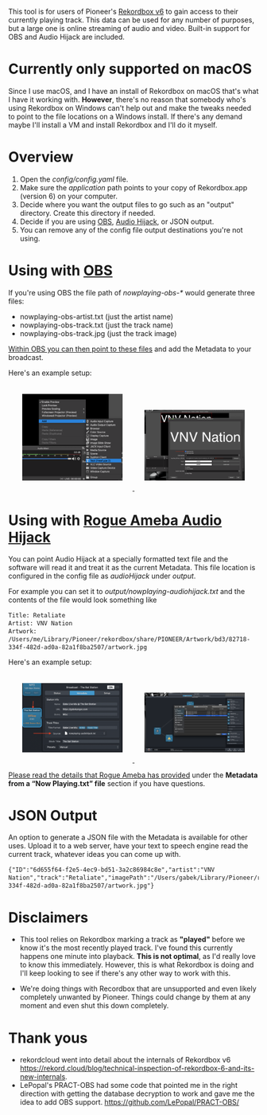 This tool is for users of Pioneer's [Rekordbox v6](https://rekordbox.com/en/) to gain access to their currently playing track.  This data can be used for any number of purposes, but a large one is online streaming of audio and video.  Built-in support for OBS and Audio Hijack are included.

# Currently only supported on macOS

Since I use macOS, and I have an install of Rekordbox on macOS that's what I have it working with.  **However**, there's no reason that somebody who's using Rekordbox on Windows can't help out and make the tweaks needed to point to the file locations on a Windows install.  If there's any demand maybe I'll install a VM and install Rekordbox and I'll do it myself.

# Overview

1. Open the _config/config.yaml_ file.
2. Make sure the _application_ path points to your copy of Rekordbox.app (version 6) on your computer.
3. Decide where you want the output files to go such as an "output" directory.  Create this directory if needed.
4. Decide if you are using [OBS](https://obsproject.com/), [Audio Hijack](https://rogueamoeba.com/audiohijack/), or JSON output.
5. You can remove any of the config file output destinations you're not using.


# Using with [OBS](https://obsproject.com/)

If you're using OBS the file path of _nowplaying-obs-*_ would generate three files: 
* nowplaying-obs-artist.txt (just the artist name)
* nowplaying-obs-track.txt (just the track name)
* nowplaying-obs-track.jpg (just the track image)

[Within OBS you can then point to these files](https://www.reddit.com/r/Twitch/comments/4k6jpv/obs_studio_text_source_from_file/) and add the Metadata to your broadcast.

Here's an example setup:

<center>
  <a href="doc/obs1.png">
    <img src="doc/obs1.png" width=40% style="padding: 20px">
  </a>
  <a href="doc/obs2.png">
    <img src="doc/obs2.png" width=40% style="padding: 20px">
  </a>
</center>

# Using with [Rogue Ameba Audio Hijack](https://rogueamoeba.com/audiohijack/)

You can point Audio Hijack at a specially formatted text file and the software will read it and treat it as the current Metadata.  This file location is configured in the config file as _audioHijack_ under _output_.

For example you can set it to _output/nowplaying-audiohijack.txt_ and the contents of the file would look something like

```
Title: Retaliate
Artist: VNV Nation
Artwork: /Users/me/Library/Pioneer/rekordbox/share/PIONEER/Artwork/bd3/82718-334f-482d-ad0a-82a1f8ba2507/artwork.jpg
```

Here's an example setup:

<center>
  <a href="doc/audioHijack1.png">
    <img src="doc/audioHijack1.png" width=40% style="padding: 20px">
  </a>
  <a href="doc/audioHijack2.png">
    <img src="doc/audioHijack2.png" width=40% style="padding: 20px">
  </a>
</center>

[Please read the details that Rogue Ameba has provided](https://rogueamoeba.com/support/knowledgebase/?showArticle=AudioHijack-Metadata) under the __Metadata from a “Now Playing.txt” file__ section if you have questions.

# JSON Output

An option to generate a JSON file with the Metadata is available for other uses.  Upload it to a web server, have your text to speech engine read the current track, whatever ideas you can come up with.

```
{"ID":"6d655f64-f2e5-4ec9-bd51-3a2c86984c8e","artist":"VNV Nation","track":"Retaliate","imagePath":"/Users/gabek/Library/Pioneer/rekordbox/share/PIONEER/Artwork/bd3/82718-334f-482d-ad0a-82a1f8ba2507/artwork.jpg"}
```

# Disclaimers

* This tool relies on Rekordbox marking a track as **"played"** before we know it's the most recently played track.  I've found this currently happens one minute into playback.  **This is not optimal**, as I'd really love to know this immediately.  However, this is what Rekordbox is doing and I'll keep looking to see if there's any other way to work with this.

* We're doing things with Recordbox that are unsupported and even likely completely unwanted by Pioneer.  Things could change by them at any moment and even shut this down completely.

# Thank yous

* rekordcloud went into detail about the internals of Rekordbox v6 https://rekord.cloud/blog/technical-inspection-of-rekordbox-6-and-its-new-internals.
* LePopal's PRACT-OBS had some code that pointed me in the right direction with getting the database decryption to work and gave me the idea to add OBS support.  https://github.com/LePopal/PRACT-OBS/ 